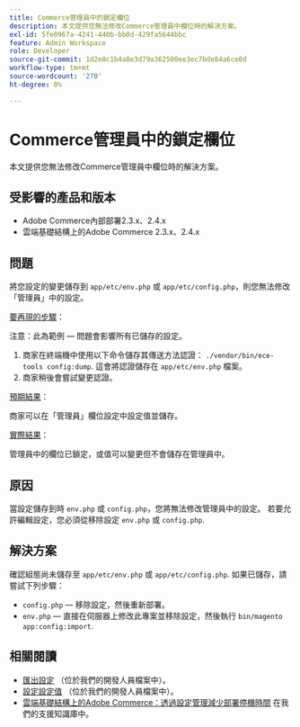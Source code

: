 ```yaml
---
title: Commerce管理員中的鎖定欄位
description: 本文提供您無法修改Commerce管理員中欄位時的解決方案。
exl-id: 5fe0967a-4241-440b-bb0d-429fa5644bbc
feature: Admin Workspace
role: Developer
source-git-commit: 1d2e0c1b4a8e3d79a362500ee3ec7bde84a6ce0d
workflow-type: tm+mt
source-wordcount: '270'
ht-degree: 0%

---
```


# Commerce管理員中的鎖定欄位

本文提供您無法修改Commerce管理員中欄位時的解決方案。

## 受影響的產品和版本

* Adobe Commerce內部部署2.3.x、2.4.x
* 雲端基礎結構上的Adobe Commerce 2.3.x、2.4.x

## 問題

將您設定的變更儲存到 `app/etc/env.php` 或 `app/etc/config.php`，則您無法修改「管理員」中的設定。

<u>要再現的步驟</u>：

注意：此為範例 — 問題會影響所有已儲存的設定。

1. 商家在終端機中使用以下命令儲存其傳送方法認證： `./vendor/bin/ece-tools config:dump`. 這會將認證儲存在 `app/etc/env.php` 檔案。
1. 商家稍後會嘗試變更認證。

<u>預期結果</u>：

商家可以在「管理員」欄位設定中設定值並儲存。

<u>實際結果</u>：

管理員中的欄位已鎖定，或值可以變更但不會儲存在管理員中。

## 原因

當設定儲存到時 `env.php` 或 `config.php`，您將無法修改管理員中的設定。 若要允許編輯設定，您必須從移除設定 `env.php` 或 `config.php`.

## 解決方案

確認組態尚未儲存至 `app/etc/env.php` 或 `app/etc/config.php`. 如果已儲存，請嘗試下列步驟：

* `config.php`  — 移除設定，然後重新部署。
* `env.php`  — 直接在伺服器上修改此專案並移除設定，然後執行 `bin/magento app:config:import`.

## 相關閱讀

* [匯出設定](https://devdocs.magento.com/guides/v2.4/config-guide/cli/config-cli-subcommands-config-mgmt-export.html#sensitive-or-system-specific-settings) （位於我們的開發人員檔案中）。
* [設定設定值](https://devdocs.magento.com/guides/v2.4/config-guide/cli/config-cli-subcommands-config-mgmt-set.html#config-cli-config-set) （位於我們的開發人員檔案中）。
* [雲端基礎結構上的Adobe Commerce：透過設定管理減少部署停機時間](/help/how-to/general/magento-cloud-reduce-deployment-downtime-with-configuration-management.md) 在我們的支援知識庫中。
